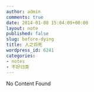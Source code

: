```yaml
---
author: admin
comments: true
date: 2014-01-08 15:04:09+00:00
layout: note
published: false
slug: before-dying
title: 人之将死
wordpress_id: 6241
categories:
- notes
- 不好归类
---
```


No Content Found
